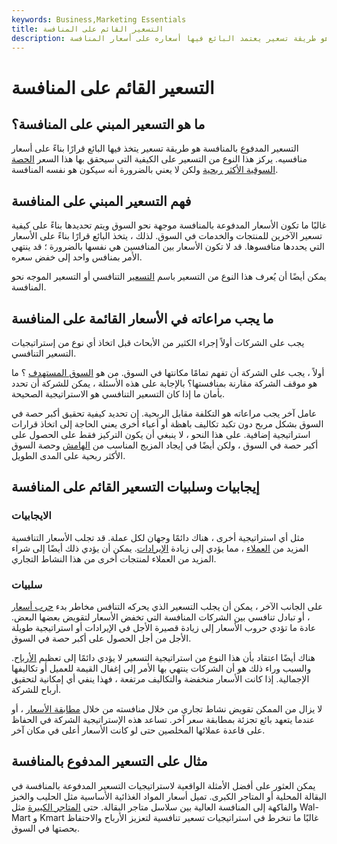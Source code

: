 ```yaml
---
keywords: Business,Marketing Essentials
title: التسعير القائم على المنافسة
description: التسعير المدفوع بالمنافسة هو طريقة تسعير يعتمد البائع فيها أسعاره على أسعار المنافسة.
---
```


# التسعير القائم على المنافسة
## ما هو التسعير المبني على المنافسة؟

التسعير المدفوع بالمنافسة هو طريقة تسعير يتخذ فيها البائع قرارًا بناءً على أسعار منافسيه. يركز هذا النوع من التسعير على الكيفية التي سيحقق بها هذا السعر [الحصة السوقية الأكثر ربحية](/marketshare) ولكن لا يعني بالضرورة أنه سيكون هو نفسه المنافسة.

## فهم التسعير المبني على المنافسة

غالبًا ما تكون الأسعار المدفوعة بالمنافسة موجهة نحو السوق ويتم تحديدها بناءً على كيفية تسعير الآخرين للمنتجات والخدمات في السوق. لذلك ، يتخذ البائع قرارًا بناءً على الأسعار التي يحددها منافسوها. قد لا تكون الأسعار بين المنافسين هي نفسها بالضرورة ؛ قد ينتهي الأمر بمنافس واحد إلى خفض سعره.

يمكن أيضًا أن يُعرف هذا النوع من التسعير باسم [التسعير](/competitive-pricing) التنافسي أو التسعير الموجه نحو المنافسة.

## ما يجب مراعاته في الأسعار القائمة على المنافسة

يجب على الشركات أولاً إجراء الكثير من الأبحاث قبل اتخاذ أي نوع من إستراتيجيات التسعير التنافسي.

أولاً ، يجب على الشركة أن تفهم تمامًا مكانتها في السوق. من هو [السوق المستهدف](/target-market) ؟ ما هو موقف الشركة مقارنة بمنافستها؟ بالإجابة على هذه الأسئلة ، يمكن للشركة أن تحدد بأمان ما إذا كان التسعير التنافسي هو الاستراتيجية الصحيحة.

عامل آخر يجب مراعاته هو التكلفة مقابل الربحية. إن تحديد كيفية تحقيق أكبر حصة في السوق بشكل مربح دون تكبد تكاليف باهظة أو أعباء أخرى يعني الحاجة إلى اتخاذ قرارات استراتيجية إضافية. على هذا النحو ، لا ينبغي أن يكون التركيز فقط على الحصول على أكبر حصة في السوق ، ولكن أيضًا في إيجاد المزيج المناسب من [الهامش](/margin) وحصة السوق الأكثر ربحية على المدى الطويل.

## إيجابيات وسلبيات التسعير القائم على المنافسة

### الايجابيات

مثل أي استراتيجية أخرى ، هناك دائمًا وجهان لكل عملة. قد تجلب الأسعار التنافسية المزيد من [العملاء](/customer) ، مما يؤدي إلى زيادة [الإيرادات](/revenue). يمكن أن يؤدي ذلك أيضًا إلى شراء المزيد من العملاء لمنتجات أخرى من هذا النشاط التجاري.

### سلبيات

على الجانب الآخر ، يمكن أن يجلب التسعير الذي يحركه التنافس مخاطر بدء [حرب أسعار](/price-war) ، أو تبادل تنافسي بين الشركات المنافسة التي تخفض الأسعار لتقويض بعضها البعض. عادة ما تؤدي حروب الأسعار إلى زيادة قصيرة الأجل في الإيرادات أو استراتيجية طويلة الأجل من أجل الحصول على أكبر حصة في السوق.

هناك أيضًا اعتقاد بأن هذا النوع من استراتيجية التسعير لا يؤدي دائمًا إلى تعظيم [الأرباح](/profit). والسبب وراء ذلك هو أن الشركات ينتهي بها الأمر إلى إغفال القيمة للعميل أو تكاليفها الإجمالية. إذا كانت الأسعار منخفضة والتكاليف مرتفعة ، فهذا ينفي أي إمكانية لتحقيق أرباح للشركة.

لا يزال من الممكن تقويض نشاط تجاري من خلال منافسته من خلال [مطابقة الأسعار](/advertised-price) ، أو عندما يتعهد بائع تجزئة بمطابقة سعر آخر. تساعد هذه الإستراتيجية الشركة في الحفاظ على قاعدة عملائها المخلصين حتى لو كانت الأسعار أعلى في مكان آخر.

## مثال على التسعير المدفوع بالمنافسة

يمكن العثور على أفضل الأمثلة الواقعية لاستراتيجيات التسعير المدفوعة بالمنافسة في البقالة المحلية أو المتاجر الكبرى. تميل أسعار المواد الغذائية الأساسية مثل الحليب والخبز والفاكهة إلى المنافسة العالية بين سلاسل متاجر البقالة. حتى [المتاجر الكبيرة](/big_box_retailer) مثل Wal-Mart و Kmart غالبًا ما تنخرط في استراتيجيات تسعير تنافسية لتعزيز الأرباح والاحتفاظ بحصتها في السوق.

